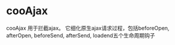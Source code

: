 # cooAjax
cooAjax 用于拦截ajax。 它细化原生ajax请求过程，包括beforeOpen, afterOpen, beforeSend, afterSend, loadend五个生命周期钩子
